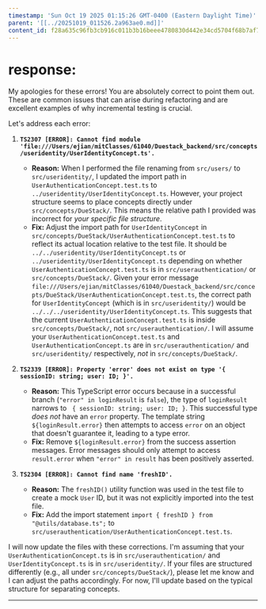 ```yaml
---
timestamp: 'Sun Oct 19 2025 01:15:26 GMT-0400 (Eastern Daylight Time)'
parent: '[[../20251019_011526.2a963ae0.md]]'
content_id: f28a635c96fb3cb916c011b3b16beee4780830d442e34cd5704f68b7af7c3d34
---
```


# response:

My apologies for these errors! You are absolutely correct to point them out. These are common issues that can arise during refactoring and are excellent examples of why incremental testing is crucial.

Let's address each error:

1. **`TS2307 [ERROR]: Cannot find module 'file:///Users/ejian/mitClasses/61040/Duestack_backend/src/concepts/useridentity/UserIdentityConcept.ts'.`**
   * **Reason:** When I performed the file renaming from `src/users/` to `src/useridentity/`, I updated the import path in `UserAuthenticationConcept.test.ts` to `../useridentity/UserIdentityConcept.ts`. However, your project structure seems to place concepts directly under `src/concepts/DueStack/`. This means the relative path I provided was incorrect for *your specific file structure*.
   * **Fix:** Adjust the import path for `UserIdentityConcept` in `src/concepts/DueStack/UserAuthenticationConcept.test.ts` to reflect its actual location relative to the test file. It should be `../../useridentity/UserIdentityConcept.ts` or `../useridentity/UserIdentityConcept.ts` depending on whether `UserAuthenticationConcept.test.ts` is in `src/userauthentication/` or `src/concepts/DueStack/`. Given your error message `file:///Users/ejian/mitClasses/61040/Duestack_backend/src/concepts/DueStack/UserAuthenticationConcept.test.ts`, the correct path for `UserIdentityConcept` (which is in `src/useridentity/`) would be `../../../useridentity/UserIdentityConcept.ts`. This suggests that the current `UserAuthenticationConcept.test.ts` is inside `src/concepts/DueStack/`, not `src/userauthentication/`. I will assume your `UserAuthenticationConcept.test.ts` and `UserAuthenticationConcept.ts` are in `src/userauthentication/` and `src/useridentity/` respectively, *not* in `src/concepts/DueStack/`.

2. **`TS2339 [ERROR]: Property 'error' does not exist on type '{ sessionID: string; user: ID; }'.`**
   * **Reason:** This TypeScript error occurs because in a successful branch (`"error" in loginResult` is `false`), the type of `loginResult` narrows to ` { sessionID: string; user: ID; }`. This successful type *does not* have an `error` property. The template string `${loginResult.error}` then attempts to access `error` on an object that doesn't guarantee it, leading to a type error.
   * **Fix:** Remove `${loginResult.error}` from the success assertion messages. Error messages should only attempt to access `result.error` when `"error" in result` has been positively asserted.

3. **`TS2304 [ERROR]: Cannot find name 'freshID'.`**
   * **Reason:** The `freshID()` utility function was used in the test file to create a mock `User` ID, but it was not explicitly imported into the test file.
   * **Fix:** Add the import statement `import { freshID } from "@utils/database.ts";` to `src/userauthentication/UserAuthenticationConcept.test.ts`.

I will now update the files with these corrections. I'm assuming that your `UserAuthenticationConcept.ts` is in `src/userauthentication/` and `UserIdentityConcept.ts` is in `src/useridentity/`. If your files are structured differently (e.g., all under `src/concepts/DueStack/`), please let me know and I can adjust the paths accordingly. For now, I'll update based on the typical structure for separating concepts.

***
